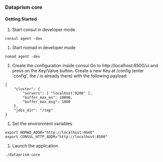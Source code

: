 ### Dataprism core

#### Getting Started
1. Start consul in developer mode
```
consul agent -dev
``` 

1. Start nomad in developer mode
```
nomad agent -dev
```

1. Create the configuration inside consul
Go to http://localhost:8500/ui and press on the Key/Value button. Create a new Key at /config (enter 'config', the / 
is already there) with the following payload:

```
{
    "cluster": {
        "servers": [ "localhost:9200" ],
        "buffer_max_ms": 10000,
        "buffer_max_msg": 1000
    },
    "jobs_dir": "/tmp"
}
```

1. Set the environment variables
```
export NOMAD_ADDR="http://localhost:4646"
export CONSUL_HTTP_ADDR="http://localhost:8500"
```

1. Launch the application
```
./dataprism-core
```